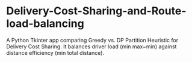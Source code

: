 # Delivery-Cost-Sharing-and-Route-load-balancing
A Python Tkinter app comparing Greedy vs. DP Partition Heuristic for Delivery Cost Sharing. It balances driver load (min max−min) against distance efficiency (min total distance).
